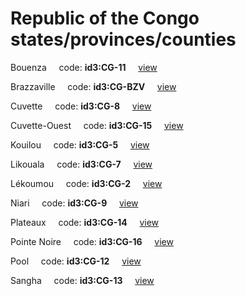 # Republic of the Congo states/provinces/counties
Bouenza&nbsp;&nbsp;&nbsp;&nbsp;&nbsp;code: **id3:CG-11**&nbsp;&nbsp;&nbsp;&nbsp;&nbsp;[view](../../export/geojson/medium/id3/cg/11.geojson)&nbsp;&nbsp;&nbsp;&nbsp;&nbsp;


Brazzaville&nbsp;&nbsp;&nbsp;&nbsp;&nbsp;code: **id3:CG-BZV**&nbsp;&nbsp;&nbsp;&nbsp;&nbsp;[view](../../export/geojson/medium/id3/cg/bzv.geojson)&nbsp;&nbsp;&nbsp;&nbsp;&nbsp;


Cuvette&nbsp;&nbsp;&nbsp;&nbsp;&nbsp;code: **id3:CG-8**&nbsp;&nbsp;&nbsp;&nbsp;&nbsp;[view](../../export/geojson/medium/id3/cg/8.geojson)&nbsp;&nbsp;&nbsp;&nbsp;&nbsp;


Cuvette-Ouest&nbsp;&nbsp;&nbsp;&nbsp;&nbsp;code: **id3:CG-15**&nbsp;&nbsp;&nbsp;&nbsp;&nbsp;[view](../../export/geojson/medium/id3/cg/15.geojson)&nbsp;&nbsp;&nbsp;&nbsp;&nbsp;


Kouilou&nbsp;&nbsp;&nbsp;&nbsp;&nbsp;code: **id3:CG-5**&nbsp;&nbsp;&nbsp;&nbsp;&nbsp;[view](../../export/geojson/medium/id3/cg/5.geojson)&nbsp;&nbsp;&nbsp;&nbsp;&nbsp;


Likouala&nbsp;&nbsp;&nbsp;&nbsp;&nbsp;code: **id3:CG-7**&nbsp;&nbsp;&nbsp;&nbsp;&nbsp;[view](../../export/geojson/medium/id3/cg/7.geojson)&nbsp;&nbsp;&nbsp;&nbsp;&nbsp;


Lékoumou&nbsp;&nbsp;&nbsp;&nbsp;&nbsp;code: **id3:CG-2**&nbsp;&nbsp;&nbsp;&nbsp;&nbsp;[view](../../export/geojson/medium/id3/cg/2.geojson)&nbsp;&nbsp;&nbsp;&nbsp;&nbsp;


Niari&nbsp;&nbsp;&nbsp;&nbsp;&nbsp;code: **id3:CG-9**&nbsp;&nbsp;&nbsp;&nbsp;&nbsp;[view](../../export/geojson/medium/id3/cg/9.geojson)&nbsp;&nbsp;&nbsp;&nbsp;&nbsp;


Plateaux&nbsp;&nbsp;&nbsp;&nbsp;&nbsp;code: **id3:CG-14**&nbsp;&nbsp;&nbsp;&nbsp;&nbsp;[view](../../export/geojson/medium/id3/cg/14.geojson)&nbsp;&nbsp;&nbsp;&nbsp;&nbsp;


Pointe Noire&nbsp;&nbsp;&nbsp;&nbsp;&nbsp;code: **id3:CG-16**&nbsp;&nbsp;&nbsp;&nbsp;&nbsp;[view](../../export/geojson/medium/id3/cg/16.geojson)&nbsp;&nbsp;&nbsp;&nbsp;&nbsp;


Pool&nbsp;&nbsp;&nbsp;&nbsp;&nbsp;code: **id3:CG-12**&nbsp;&nbsp;&nbsp;&nbsp;&nbsp;[view](../../export/geojson/medium/id3/cg/12.geojson)&nbsp;&nbsp;&nbsp;&nbsp;&nbsp;


Sangha&nbsp;&nbsp;&nbsp;&nbsp;&nbsp;code: **id3:CG-13**&nbsp;&nbsp;&nbsp;&nbsp;&nbsp;[view](../../export/geojson/medium/id3/cg/13.geojson)&nbsp;&nbsp;&nbsp;&nbsp;&nbsp;

